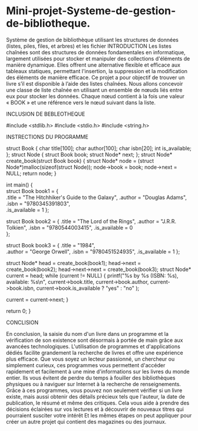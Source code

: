 # Mini-projet-Systeme-de-gestion-de-bibliotheque.
Système de gestion de bibliothèque utilisant les structures de données (listes, piles, files, et arbres) et les fichier
INTRODUCTION 
Les listes chaînées sont des structures de données fondamentales en informatique, largement utilisées pour stocker et manipuler des collections d'éléments de manière dynamique. Elles offrent une alternative flexible et efficace aux tableaux statiques, permettant l'insertion, la suppression et la modification des éléments de manière efficace.
Ce projet a pour objectif de trouver un livre s’il est disponible à l’aide des listes chaînées. Nous allons concevoir une classe de liste chaînée en utilisant un ensemble de nœuds liés entre eux pour stocker les données. Chaque nœud contient à la fois une valeur « BOOK » et une référence vers le nœud suivant dans la liste.

INCLUSION DE BEBLEOTHEQUE

#include <stdlib.h>
#include <stdio.h>
#include <string.h>



INSTRECTIONS DU PROGRAMME

struct Book {
    char title[100];
    char author[100];
    char isbn[20];
    int is_available;
};
struct Node {
struct Book book;
struct Node* next;
};
struct Node* create_book(struct Book book) {
struct Node* node = (struct Node*)malloc(sizeof(struct Node));
node->book = book;
node->next = NULL;
return node;
}

int main() {  
struct Book book1 = {       
.title = "The Hitchhiker's Guide to the Galaxy",
.author = "Douglas Adams",      
.isbn = "9780345391803",        
.is_available = 1
};

struct Book book2 = {
.title = "The Lord of the Rings",
.author = "J.R.R. Tolkien",
.isbn = "9780544003415",
.is_available = 0   
};

struct Book book3 = {
.title = "1984",      
.author = "George Orwell",
.isbn = "9780451524935",
.is_available = 1
};

struct Node* head = create_book(book1);
head->next = create_book(book2);
head->next->next = create_book(book3);
struct Node* current = head;
while (current != NULL) {
printf("%s by %s (ISBN: %s), available: %s\n",
current->book.title,
current->book.author,
current->book.isbn,
current->book.is_available ? "yes" : "no"
);

current = current->next;
}

return 0; 
}


CONCLISION


En conclusion, la saisie du nom d'un livre dans un programme et la vérification de son existence sont désormais à portée de main grâce aux avancées technologiques. L'utilisation de programmes et d'applications dédiés facilite grandement la recherche de livres et offre une expérience plus efficace.
Que vous soyez un lecteur passionné, un chercheur ou simplement curieux, ces programmes vous permettent d'accéder rapidement et facilement à une mine d'informations sur les livres du monde entier. Ils vous évitent de perdre du temps à fouiller des bibliothèques physiques ou à naviguer sur Internet à la recherche de renseignements.
Grâce à ces programmes, vous pouvez non seulement vérifier si un livre existe, mais aussi obtenir des détails précieux tels que l'auteur, la date de publication, le résumé et même des critiques. Cela vous aide à prendre des décisions éclairées sur vos lectures et à découvrir de nouveaux titres qui pourraient susciter votre intérêt
Et les mêmes étapes on peut appliquer pour créer un autre projet qui contient des magazines ou des journaux.


















